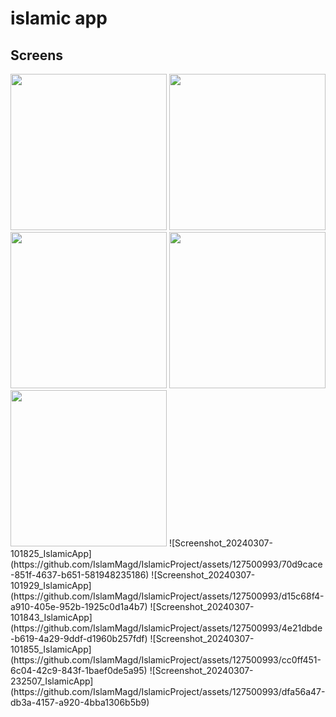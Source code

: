 # islamic app

 ## Screens
<div>
 <img src ="https://github.com/IslamMagd/IslamicProject/assets/127500993/70d9cace-851f-4637-b651-581948235186" width="250" hight="400">
 <img src ="https://github.com/IslamMagd/IslamicProject/assets/127500993/d15c68f4-a910-405e-952b-1925c0d1a4b7" width="250" hight="400">
</div>
<div>
  <img src ="https://github.com/IslamMagd/IslamicProject/assets/127500993/4e21dbde-b619-4a29-9ddf-d1960b257fdf" width="250" hight="400">
  <img src ="https://github.com/IslamMagd/IslamicProject/assets/127500993/cc0ff451-6c04-42c9-843f-1baef0de5a95" width="250" hight="400">
</div>
<img src ="https://github.com/IslamMagd/IslamicProject/assets/127500993/dfa56a47-db3a-4157-a920-4bba1306b5b9" width="250" hight="400">
![Screenshot_20240307-101825_IslamicApp](https://github.com/IslamMagd/IslamicProject/assets/127500993/70d9cace-851f-4637-b651-581948235186)
![Screenshot_20240307-101929_IslamicApp](https://github.com/IslamMagd/IslamicProject/assets/127500993/d15c68f4-a910-405e-952b-1925c0d1a4b7)
![Screenshot_20240307-101843_IslamicApp](https://github.com/IslamMagd/IslamicProject/assets/127500993/4e21dbde-b619-4a29-9ddf-d1960b257fdf)
![Screenshot_20240307-101855_IslamicApp](https://github.com/IslamMagd/IslamicProject/assets/127500993/cc0ff451-6c04-42c9-843f-1baef0de5a95)
![Screenshot_20240307-232507_IslamicApp](https://github.com/IslamMagd/IslamicProject/assets/127500993/dfa56a47-db3a-4157-a920-4bba1306b5b9)



